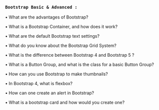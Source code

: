 ### `Bootstrap Basic & Advanced :`

• What are the advantages of Bootstrap?

• What is a Bootstrap Container, and how does it work?

• What are the default Bootstrap text settings?

• What do you know about the Bootstrap Grid System?

• What is the difference between Bootstrap 4 and Bootstrap 5 ?

• What is a Button Group, and what is the class for a basic Button Group?

• How can you use Bootstrap to make thumbnails?

• In Bootstrap 4, what is flexbox?

• How can one create an alert in Bootstrap?

• What is a bootstrap card and how would you create one?

